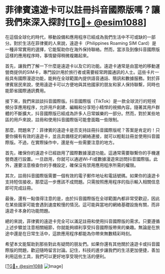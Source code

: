 # 菲律賓遠遊卡可以註冊抖音國際版嗎？讓我們來深入探討[[TG💪+ @esim1088](https://t.me/s/esim1088)]

在這個全球化的時代，移動設備和應用程序已經成為我們生活中不可或缺的一部分。對於生活在菲律賓的人來說，遠遊卡（Philippines Roaming SIM Card）是一種非常實用的選擇，它能幫助你在海外保持聯絡。然而，當涉及到像抖音國際版這樣的應用程序時，事情變得稍微複雜起來。

首先，讓我們了解一下什麼是遠遊卡以及它的功能。遠遊卡通常是由當地的移動運營商提供的SIM卡，專門設計用於旅行者或需要經常跨國通訊的人士。這些卡片一般具有國際漫遊功能，能夠在全球範圍內提供語音通話、簡訊和數據服務。對於菲律賓居民來說，使用遠遊卡可以方便地與其他國家的朋友和家人保持聯繫，同時也能節省國際通訊費用。

接下來，我們來談談抖音國際版。抖音國際版（TikTok）是一款全球流行的短視頻分享應用程序，允許用戶創建、編輯和分享短小精悍的視頻內容。隨著其用戶群體的不斷擴大，抖音國際版已經成為許多人日常娛樂的一部分。然而，對於某些地區的用戶來說，註冊和使用抖音國際版可能會面臨一些限制。

那麼，問題來了：菲律賓的遠遊卡是否支持註冊抖音國際版呢？答案是肯定的！只要你擁有有效的遠遊卡，並且具備穩定的網絡連接，就可以輕鬆註冊並使用抖音國際版。不過，在實際操作中，還是有一些需要注意的地方。

首先，確保你的遠遊卡已經啟用了國際數據漫遊功能。這通常需要聯繫你的手機運營商進行設置。一旦啟用，你就可以通過Wi-Fi或數據漫遊來訪問抖音國際版。此外，還要注意檢查你的手機設定，確保沒有禁用應用程序所需的權限。

其次，註冊抖音國際版需要一個有效的電子郵件地址和電話號碼。如果你的遠遊卡支持短信接收，那麼這一步應該不成問題。只需按照應用程序的指示輸入相關信息即可完成註冊。

最後，還有一點值得注意的是，由於抖音國際版在全球範圍內都非常受歡迎，因此在某些國家可能會遇到速度較慢的情況。這可能與當地的網絡基礎設施有關，而非遠遊卡本身的功能問題。

總的來說，菲律賓的遠遊卡完全可以滿足註冊和使用抖音國際版的需求。只要遵循上述步驟並注意相關細節，你就能夠順利享受抖音國際版帶來的樂趣。無論是在旅途中還是在日常生活中，這款應用程序都能為你帶來無數精彩時刻。

希望本文能幫助到那些對此有疑問的朋友們。如果你還有其他關於遠遊卡或抖音國際版的問題，歡迎隨時留言討論。記住，科技的進步讓我們的生活更加便捷，善加利用這些工具，我們可以更好地享受現代生活的便利。

[[TG💪+ @esim1088](https://t.me/s/esim1088) ![Image](https://i.postimg.cc/4NQfJmqS/Snipaste-2025-05-13-00-14-12.png)]